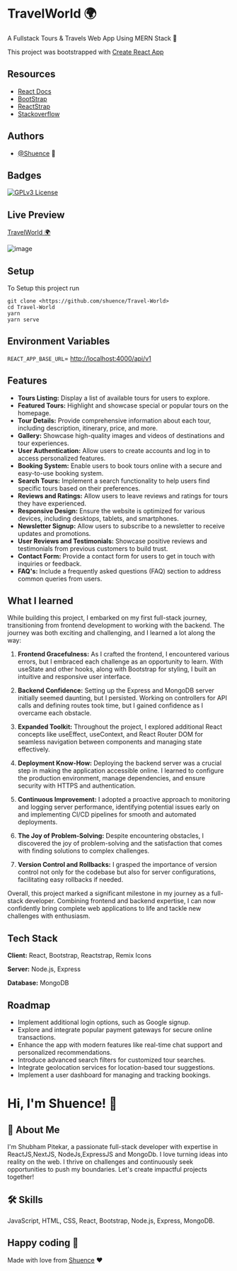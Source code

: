 
# TravelWorld 🌍

A Fullstack Tours & Travels Web App Using MERN Stack 💫

This project was bootstrapped with [Create React App](https://github.com/facebook/create-react-app)

## Resources

- [React Docs](https://beta.reactjs.org/)
- [BootStrap](https://getbootstrap.com/docs/)
- [ReactStrap](https://github.com/reactstrap/reactstrap)
- [Stackoverflow](https://stackoverflow.com/)

## Authors

- [@Shuence](https://www.github.com/shuence) 💫

## Badges

[![GPLv3 License](https://img.shields.io/badge/License-GPL%20v3-yellow.svg)](https://opensource.org/licenses/)

## Live Preview

[TravelWorld 🌍](https://travelworldtours.netlify.app/)

![image](https://github.com/shuence/FitClub/assets/65482186/4c863ee9-2e02-4e98-95c0-e122cf91320e)

## Setup

To Setup this project run

```
git clone <https://github.com/shuence/Travel-World>
cd Travel-World
yarn
yarn serve
```

## Environment Variables

`REACT_APP_BASE_URL`= <http://localhost:4000/api/v1>

## Features

- **Tours Listing:** Display a list of available tours for users to explore.
- **Featured Tours:** Highlight and showcase special or popular tours on the homepage.
- **Tour Details:** Provide comprehensive information about each tour, including description, itinerary, price, and more.
- **Gallery:** Showcase high-quality images and videos of destinations and tour experiences.
- **User Authentication:** Allow users to create accounts and log in to access personalized features.
- **Booking System:** Enable users to book tours online with a secure and easy-to-use booking system.
- **Search Tours:** Implement a search functionality to help users find specific tours based on their preferences.
- **Reviews and Ratings:** Allow users to leave reviews and ratings for tours they have experienced.
- **Responsive Design:** Ensure the website is optimized for various devices, including desktops, tablets, and smartphones.
- **Newsletter Signup:** Allow users to subscribe to a newsletter to receive updates and promotions.
- **User Reviews and Testimonials:** Showcase positive reviews and testimonials from previous customers to build trust.
- **Contact Form:** Provide a contact form for users to get in touch with inquiries or feedback.
- **FAQ's:** Include a frequently asked questions (FAQ) section to address common queries from users.

## What I learned

While building this project, I embarked on my first full-stack journey, transitioning from frontend development to working with the backend. The journey was both exciting and challenging, and I learned a lot along the way:

1. **Frontend Gracefulness:** As I crafted the frontend, I encountered various errors, but I embraced each challenge as an opportunity to learn. With useState and other hooks, along with Bootstrap for styling, I built an intuitive and responsive user interface.

2. **Backend Confidence:** Setting up the Express and MongoDB server initially seemed daunting, but I persisted. Working on controllers for API calls and defining routes took time, but I gained confidence as I overcame each obstacle.

3. **Expanded Toolkit:** Throughout the project, I explored additional React concepts like useEffect, useContext, and React Router DOM for seamless navigation between components and managing state effectively.

4. **Deployment Know-How:** Deploying the backend server was a crucial step in making the application accessible online. I learned to configure the production environment, manage dependencies, and ensure security with HTTPS and authentication.

5. **Continuous Improvement:** I adopted a proactive approach to monitoring and logging server performance, identifying potential issues early on and implementing CI/CD pipelines for smooth and automated deployments.

6. **The Joy of Problem-Solving:** Despite encountering obstacles, I discovered the joy of problem-solving and the satisfaction that comes with finding solutions to complex challenges.

7. **Version Control and Rollbacks:** I grasped the importance of version control not only for the codebase but also for server configurations, facilitating easy rollbacks if needed.

Overall, this project marked a significant milestone in my journey as a full-stack developer. Combining frontend and backend expertise, I can now confidently bring complete web applications to life and tackle new challenges with enthusiasm.

## Tech Stack

**Client:** React, Bootstrap, Reactstrap, Remix Icons

**Server:** Node.js, Express

**Database:** MongoDB

## Roadmap

- Implement additional login options, such as Google signup.
- Explore and integrate popular payment gateways for secure online transactions.
- Enhance the app with modern features like real-time chat support and personalized recommendations.
- Introduce advanced search filters for customized tour searches.
- Integrate geolocation services for location-based tour suggestions.
- Implement a user dashboard for managing and tracking bookings.

# Hi, I'm Shuence! 👋

## 🚀 About Me

I'm Shubham Pitekar, a passionate full-stack developer with expertise in ReactJS,NextJS, NodeJs,ExpressJS and MongoDb. I love turning ideas into reality on the web. I thrive on challenges and continuously seek opportunities to push my boundaries. Let's create impactful projects together!

## 🛠 Skills

JavaScript, HTML, CSS, React, Bootstrap, Node.js, Express, MongoDB.

## Happy coding 💯

Made with love from [Shuence](https://shuence.netlify.app) ❤️

